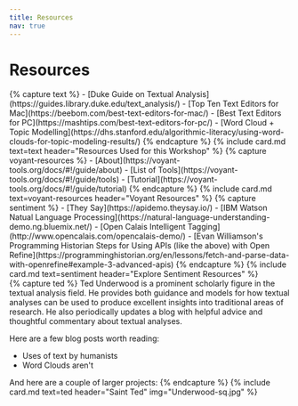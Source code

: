 ```yaml
---
title: Resources
nav: true
---
```


# Resources

<div class="row">
<div class="col-md-7">
{% capture text %}
- [Duke Guide on Textual Analysis](https://guides.library.duke.edu/text_analysis/)
- [Top Ten Text Editors for Mac](https://beebom.com/best-text-editors-for-mac/)
- [Best Text Editors for PC](https://mashtips.com/best-text-editors-for-pc/)
- [Word Cloud + Topic Modelling](https://dhs.stanford.edu/algorithmic-literacy/using-word-clouds-for-topic-modeling-results/)
{% endcapture %}
{% include card.md text=text header="Resources Used for this Workshop" %}
{% capture voyant-resources %}
- [About](https://voyant-tools.org/docs/#!/guide/about)
- [List of Tools](https://voyant-tools.org/docs/#!/guide/tools)
- [Tutorial](https://voyant-tools.org/docs/#!/guide/tutorial)
{% endcapture %}
{% include card.md text=voyant-resources header="Voyant Resources" %}
{% capture sentiment %}
- [They Say](https://apidemo.theysay.io/)
- [IBM Watson Natual Language Processing](https://natural-language-understanding-demo.ng.bluemix.net/)
- [Open Calais Intelligent Tagging](http://www.opencalais.com/opencalais-demo/)
- [Evan Williamson's Programming Historian Steps for Using APIs (like the above) with Open Refine](https://programminghistorian.org/en/lessons/fetch-and-parse-data-with-openrefine#example-3-advanced-apis)
{% endcapture %}
{% include card.md text=sentiment header="Explore Sentiment Resources" %}
</div>
<div class="col-md-5">
{% capture ted %}
Ted Underwood is a prominent scholarly figure in the textual analysis field. He provides both guidance and models for how textual analyses can be used to produce excellent insights into traditional areas of research. He also periodically updates a blog with helpful advice and thoughtful commentary about textual analyses. 

Here are a few blog posts worth reading: 

- Uses of text by humanists
- Word Clouds aren't 

And here are a couple of larger projects: 
{% endcapture %}
{% include card.md text=ted header="Saint Ted" img="Underwood-sq.jpg" %}

</div>
</div>
